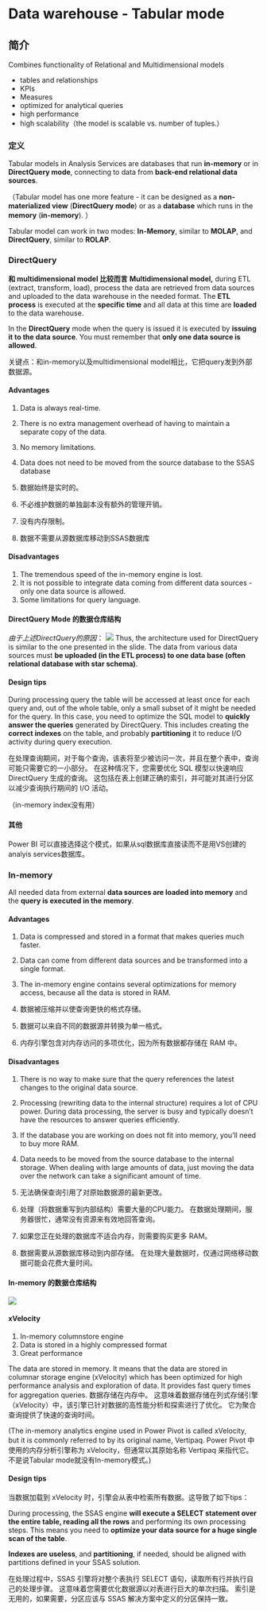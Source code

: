 # Data warehouse - Tabular mode

## 简介
Combines functionality of Relational and Multidimensional models 
- tables and relationships 
- KPIs 
- Measures 
- optimized for analytical queries 
- high performance 
- high scalability（the model is scalable vs. number of tuples.）

### 定义
Tabular models in Analysis Services are databases that run **in-memory** or in **DirectQuery mode**, connecting to data from **back-end relational data sources**.

（Tabular model has one more feature - it can be designed as a **non-materialized view**
(**DirectQuery mode**) or as a **database** which runs in the **memory** (**in-memory**). ）

Tabular model can work in two modes: **In-Memory**, similar to **MOLAP**, and **DirectQuery**, similar to **ROLAP**.

### DirectQuery
**和 multidimensional model 比较而言**
**Multidimensional model,** during ETL (extract, transform, load), process the data are retrieved from data sources and uploaded to the data warehouse in the needed format. 
The **ETL process** is executed at the **specific time** and all data at this time are **loaded** to the data warehouse. 

In the **DirectQuery** mode when the query is issued it is executed by **issuing it to the data source**. You must remember that **only one data source is allowed**.

关键点：和in-memory以及multidimensional model相比，它把query发到外部数据源。

#### Advantages
1. Data is always real-time.
2. There is no extra management overhead of having to  maintain a separate copy of the data.
3. No memory limitations.
4. Data does not need to be moved from the source database  to the SSAS database

1. 数据始终是实时的。 
2. 不必维护数据的单独副本没有额外的管理开销。 
3. 没有内存限制。
4. 数据不需要从源数据库移动到SSAS数据库

#### Disadvantages
1. The tremendous speed of the in-memory engine is lost.
2. It is not possible to integrate data coming from different  data sources - only one data source is allowed.
3. Some limitations for query language.

#### DirectQuery Mode 的数据仓库结构
*由于上述DirectQuery的原因*：
![](2022-10-11-20-54-48.png)
Thus, the architecture used for DirectQuery is similar to the one presented in the slide. The data from various data sources must **be uploaded (in the ETL process) to one data base (often relational database with star schema)**.

#### Design tips
During processing query the table will be accessed at least once for  each query and, out of the whole table, only a small subset of it might  be needed for the query. In this case, you need to optimize the SQL model to **quickly answer the queries** generated by DirectQuery. This includes creating the **correct indexes** on the table, and probably **partitioning** it to reduce I/O activity during query execution. 

在处理查询期间，对于每个查询，该表将至少被访问一次，并且在整个表中，查询可能只需要它的一小部分。 在这种情况下，您需要优化 SQL 模型以快速响应 DirectQuery 生成的查询。 这包括在表上创建正确的索引，并可能对其进行分区以减少查询执行期间的 I/O 活动。

（in-memory index没有用）

#### 其他
Power BI 可以直接选择这个模式，如果从sql数据库直接读而不是用VS创建的analyis services数据库。

### In-memory
All needed data from external **data sources are loaded into memory** and the **query is executed in the memory**. 

#### Advantages
1. Data is compressed and stored in a format that makes  queries much faster.
2. Data can come from different data sources and be  transformed into a single format.
3. The in-memory engine contains several optimizations for  memory access, because all the data is stored in RAM.

1. 数据被压缩并以使查询更快的格式存储。 
2. 数据可以来自不同的数据源并转换为单一格式。 
3. 内存引擎包含对内存访问的多项优化，因为所有数据都存储在 RAM 中。

#### Disadvantages
1. There is no way to make sure that the query references the latest changes to  the original data source.
2. Processing (rewriting data to the internal structure) requires a lot of CPU  power. During data processing, the server is busy and typically doesn’t have  the resources to answer queries efficiently.
3. If the database you are working on does not fit into memory, you’ll need to  buy more RAM.
4. Data needs to be moved from the source database to the internal storage.
When dealing with large amounts of data, just moving the data over the  network can take a significant amount of time.

1. 无法确保查询引用了对原始数据源的最新更改。 
2. 处理（将数据重写到内部结构）需要大量的CPU能力。 在数据处理期间，服务器很忙，通常没有资源来有效地回答查询。 
3. 如果您正在处理的数据库不适合内存，则需要购买更多 RAM。 
4. 数据需要从源数据库移动到内部存储。 在处理大量数据时，仅通过网络移动数据可能会花费大量时间。

#### In-memory 的数据仓库结构
![](2022-10-11-20-56-31.png)

#### xVelocity
1. In-memory columnstore engine
2. Data is stored in a highly compressed format
3. Great performance

The data are stored in memory. It means that the data are stored in columnar storage  engine (xVelocity) which has been optimized for high performance analysis and  exploration of data. It provides fast query times for aggregation queries. 
数据存储在内存中。 这意味着数据存储在列式存储引擎（xVelocity）中，该引擎已针对数据的高性能分析和探索进行了优化。 它为聚合查询提供了快速的查询时间。

(The in-memory analytics engine used in Power Pivot is called xVelocity, but it is commonly referred to by its original name, Vertipaq. 
Power Pivot 中使用的内存分析引擎称为 xVelocity，但通常以其原始名称 Vertipaq 来指代它。不是说Tabular mode就没有In-memory模式。)

#### Design tips
当数据加载到 xVelocity 时，引擎会从表中检索所有数据。这导致了如下tips：

During processing, the SSAS engine **will execute a SELECT  statement over the entire table, reading all the rows** and  performing its own processing steps. This means you need to  **optimize your data source for a huge single scan of the table**.

**Indexes are useless**, and **partitioning**, if needed, should be aligned with partitions defined in your SSAS solution.

在处理过程中，SSAS 引擎将对整个表执行 SELECT 语句，读取所有行并执行自己的处理步骤。 这意味着您需要优化数据源以对表进行巨大的单次扫描。 索引是无用的，如果需要，分区应该与 SSAS 解决方案中定义的分区保持一致。